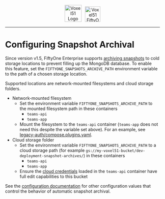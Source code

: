 <!-- markdownlint-disable no-inline-html line-length -->
<!-- markdownlint-disable-next-line first-line-heading -->
<div align="center">
<p align="center">

<img alt="Voxel51 Logo" src="https://user-images.githubusercontent.com/25985824/106288517-2422e000-6216-11eb-871d-26ad2e7b1e59.png" height="55px">
&nbsp;
<img alt="Voxel51 FiftyOne" src="https://user-images.githubusercontent.com/25985824/106288518-24bb7680-6216-11eb-8f10-60052c519586.png" height="50px">

</p>
</div>
<!-- markdownlint-enable no-inline-html line-length -->

---

# Configuring Snapshot Archival

Since version v1.5, FiftyOne Enterprise supports
[archiving snapshots](https://docs.voxel51.com/enterprise/dataset_versioning.html#snapshot-archival)
to cold storage locations to prevent filling up the MongoDB database. To enable
this feature, set the `FIFTYONE_SNAPSHOTS_ARCHIVE_PATH` environment variable to
the path of a chosen storage location.

Supported locations are network-mounted filesystems and cloud storage folders.

- Network-mounted filesystem
  - Set the environment variable `FIFTYONE_SNAPSHOTS_ARCHIVE_PATH` to the
    mounted filesystem path in these containers
    - `teams-api`
    - `teams-app`
  - Mount the filesystem to the `teams-api` container (`teams-app` does not need
    this despite the variable set above). For an example, see
    [legacy-auth/compose.plugins.yaml](../legacy-auth/compose.plugins.yaml).
- Cloud storage folder
  - Set the environment variable `FIFTYONE_SNAPSHOTS_ARCHIVE_PATH` to a cloud
    storage path (for example
    `gs://my-voxel51-bucket/dev-deployment-snapshot-archives/`) in these
    containers
    - `teams-api`
    - `teams-app`
  - Ensure the
    [cloud credentials](https://docs.voxel51.com/enterprise/installation.html#cloud-credentials)
    loaded in the `teams-api` container have full edit capabilities to this
    bucket

See the
[configuration documentation](https://docs.voxel51.com/enterprise/dataset_versioning.html#dataset-versioning-configuration)
for other configuration values that control the behavior of automatic snapshot
archival.
